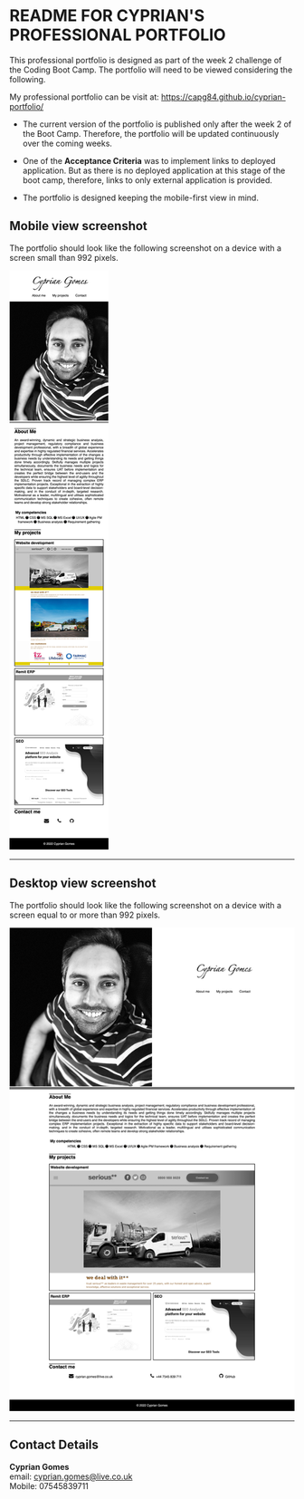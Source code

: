 # README FOR CYPRIAN'S PROFESSIONAL PORTFOLIO

This professional portfolio is designed as part of the week 2 challenge of the Coding Boot Camp. The portfolio will need to be viewed considering the following.

My professional portfolio can be visit at: https://capg84.github.io/cyprian-portfolio/

* The current version of the portfolio is published only after the week 2 of the Boot Camp. Therefore, the portfolio will be updated continuously over the coming weeks.

* One of the **Acceptance Criteria** was to implement links to deployed application. But as there is no deployed application at this stage of the boot camp, therefore, links to only external application is provided.

* The portfolio is designed keeping the mobile-first view in mind.

## Mobile view screenshot
The portfolio should look like the following screenshot on a device with a screen small than 992 pixels.

![this image](/assets/images/sml-screen-view-screenshot.png)

--------


## Desktop view screenshot
The portfolio should look like the following screenshot on a device with a screen equal to or more than 992 pixels.

![this image](/assets/images/desktop-view-screenshot.png)

-------

## Contact Details
**Cyprian Gomes**
<br>email: cyprian.gomes@live.co.uk
<br>Mobile: 07545839711
